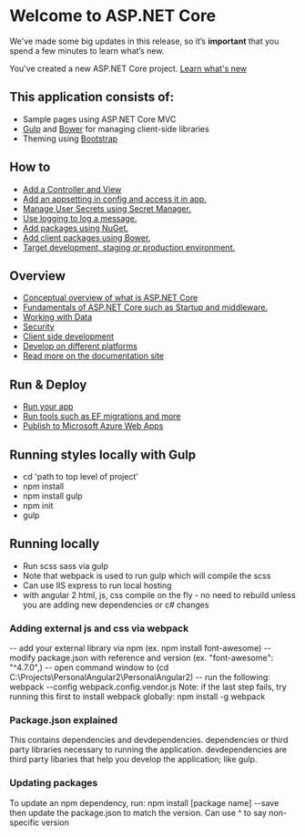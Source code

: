 # Welcome to ASP.NET Core

We've made some big updates in this release, so it’s **important** that you spend a few minutes to learn what’s new.

You've created a new ASP.NET Core project. [Learn what's new](https://go.microsoft.com/fwlink/?LinkId=518016)

## This application consists of:

*   Sample pages using ASP.NET Core MVC
*   [Gulp](https://go.microsoft.com/fwlink/?LinkId=518007) and [Bower](https://go.microsoft.com/fwlink/?LinkId=518004) for managing client-side libraries
*   Theming using [Bootstrap](https://go.microsoft.com/fwlink/?LinkID=398939)

## How to

*   [Add a Controller and View](https://go.microsoft.com/fwlink/?LinkID=398600)
*   [Add an appsetting in config and access it in app.](https://go.microsoft.com/fwlink/?LinkID=699562)
*   [Manage User Secrets using Secret Manager.](https://go.microsoft.com/fwlink/?LinkId=699315)
*   [Use logging to log a message.](https://go.microsoft.com/fwlink/?LinkId=699316)
*   [Add packages using NuGet.](https://go.microsoft.com/fwlink/?LinkId=699317)
*   [Add client packages using Bower.](https://go.microsoft.com/fwlink/?LinkId=699318)
*   [Target development, staging or production environment.](https://go.microsoft.com/fwlink/?LinkId=699319)

## Overview

*   [Conceptual overview of what is ASP.NET Core](https://go.microsoft.com/fwlink/?LinkId=518008)
*   [Fundamentals of ASP.NET Core such as Startup and middleware.](https://go.microsoft.com/fwlink/?LinkId=699320)
*   [Working with Data](https://go.microsoft.com/fwlink/?LinkId=398602)
*   [Security](https://go.microsoft.com/fwlink/?LinkId=398603)
*   [Client side development](https://go.microsoft.com/fwlink/?LinkID=699321)
*   [Develop on different platforms](https://go.microsoft.com/fwlink/?LinkID=699322)
*   [Read more on the documentation site](https://go.microsoft.com/fwlink/?LinkID=699323)

## Run & Deploy

*   [Run your app](https://go.microsoft.com/fwlink/?LinkID=517851)
*   [Run tools such as EF migrations and more](https://go.microsoft.com/fwlink/?LinkID=517853)
*   [Publish to Microsoft Azure Web Apps](https://go.microsoft.com/fwlink/?LinkID=398609)

## Running styles locally with Gulp
 - cd 'path to top level of project'
 - npm install
 - npm install gulp
 - npm init
 - gulp

## Running locally
- Run scss sass via gulp
- Note that webpack is used to run  gulp which will compile the scss
- Can use IIS express to run local hosting
- with angular 2 html, js, css compile on the fly - no need to rebuild unless you are adding new dependencies or c# changes

### Adding external js and css via webpack
-- add your external library via npm (ex. npm install font-awesome)
-- modify package.json with reference and version (ex. "font-awesome": "^4.7.0",)
-- open command window to (cd C:\Projects\PersonalAngular2\PersonalAngular2)
-- run the following: webpack --config webpack.config.vendor.js
Note: if the last step fails, try running this first to install webpack globally: npm install -g webpack 

### Package.json explained
This contains dependencies and devdependencies. dependencies or third party libraries necessary to running the application. devdependencies are third party
libaries that help you develop the application; like gulp.

### Updating packages
To update an npm dependency, run: npm install [package name] --save
then update the package.json to match the version. Can use ^ to say non-specific version